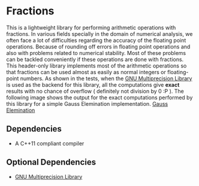 # Fractions

This is a lightweight library for performing arithmetic operations with fractions. In various fields specially in the domain of numerical analysis, we often face a lot of difficulties regarding the accuracy of the floating point operations. Because of rounding off errors in floating point operations and also with problems related to numerical stability. Most of these problems can be tackled conveniently if these operations are done with fractions. This header-only library implements most of the arithmetic operations so that fractions can be used almost as easily as normal integers or floating-point numbers. As shown in the tests, when the [GNU Multiprecision Library](https://gmplib.org/) is used as the backend for this library, all the computations give **exact** results with no chance of overflow ( definitely not division by 0 :P ). The following image shows the output for the exact computations performed by this library for a simple Gauss Elemination implementation.
[Gauss Elemination](https://github.com/DarkStar1997/Fractions/blob/master/screenshots/Gauss%20Elemination/image2.png)

## Dependencies

* A C++11 compliant compiler

## Optional Dependencies

* [GNU Multiprecision Library](https://gmplib.org/)
